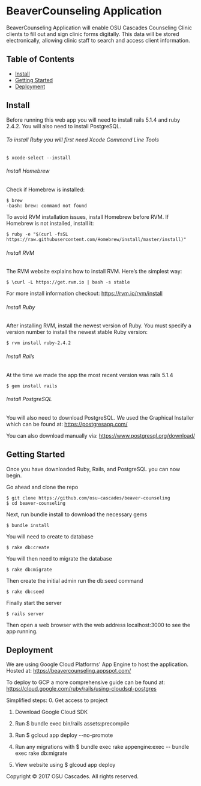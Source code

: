 # BeaverCounseling Application

BeaverCounseling Application will enable OSU Cascades Counseling Clinic clients to fill out and sign clinic forms digitally. This data will be stored electronically, allowing clinic staff to search and access client information.

## Table of Contents

- [Install](#install)
- [Getting Started](#getting-started)
- [Deployment](#deployment)

## Install

Before running this web app you will need to install rails 5.1.4 and ruby 2.4.2.
You will also need to install PostgreSQL.

###### To install Ruby you will first need Xcode Command Line Tools
```
$ xcode-select --install
```

###### Install Homebrew
Check if Homebrew is installed:
```
$ brew
-bash: brew: command not found
```

To avoid RVM installation issues, install Homebrew before RVM. If Homebrew is not installed, install it:
```
$ ruby -e "$(curl -fsSL https://raw.githubusercontent.com/Homebrew/install/master/install)"
```

###### Install RVM
The RVM website explains how to install RVM. Here’s the simplest way:
```
$ \curl -L https://get.rvm.io | bash -s stable
```
For more install information checkout: https://rvm.io/rvm/install

###### Install Ruby
After installing RVM, install the newest version of Ruby.
You must specify a version number to install the newest stable Ruby version:
```
$ rvm install ruby-2.4.2
```

###### Install Rails
At the time we made the app the most recent version was rails 5.1.4
```
$ gem install rails
```

###### Install PostgreSQL
You will also need to download PostgreSQL. We used the Graphical Installer which can be found at:
https://postgresapp.com/

You can also download manually via:
https://www.postgresql.org/download/


## Getting Started

Once you have downloaded Ruby, Rails, and PostgreSQL you can now begin.

Go ahead and clone the repo
```
$ git clone https://github.com/osu-cascades/beaver-counseling
$ cd beaver-counseling
```

Next, run bundle install to download the necessary gems
```
$ bundle install
```

You will need to create to database
```
$ rake db:create
```

You will then need to migrate the database
```
$ rake db:migrate
```

Then create the initial admin run the db:seed command
```
$ rake db:seed
```

Finally start the server
```
$ rails server
```

Then open a web browser with the web address localhost:3000 to see the app running.

## Deployment

We are using Google Cloud Platforms' App Engine to host the application.
Hosted at: https://beavercounseling.appspot.com/

To deploy to GCP a more comprehensive guide can be found at:
https://cloud.google.com/ruby/rails/using-cloudsql-postgres

Simplified steps:
0. Get access to project

1. Download Google Cloud SDK

2. Run 
$ bundle exec bin/rails assets:precompile

3. Run 
$ gcloud app deploy --no-promote

4. Run any migrations with 
$ bundle exec rake appengine:exec -- bundle exec rake db:migrate

5. View website using $ glcoud app deploy 

Copyright © 2017 OSU Cascades. All rights reserved.